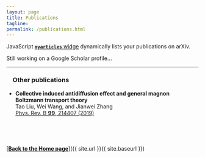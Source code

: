 ```yaml
---
layout: page
title: Publications
tagline:
permalink: /publications.html
---
```


JavaScript [**`myarticles`** widge](https://info.arxiv.org/help/myarticles.html) dynamically lists your publications on arXiv.

Still working on a Google Scholar profile...

<hr/>

<script type="text/javascript">
<!--
var arxiv_authorid = "0000-0002-0053-1069";
var arxiv_format = "arxiv"
var arxiv_max_entries=0;       //show all articles
var arxiv_includeSummary=0;    //show abstracts (default is 0)
var arxiv_includeComments=0;   //do not show comments (default is 1)
var arxiv_includeDOI=1;
var arxiv_includeJournalRef=1;
//--></script>
<style type="text/css">
div.arxivfeed {
    margin-bottom: 5px;
    width: 700px;
}
</style>
<script type="text/javascript" src="https://arxiv.org/js/myarticles.js">
</script>

<div id="arxivfeed"></div>


### &emsp;Other publications

- **Collective induced antidiffusion effect and general magnon Boltzmann transport theory**\
Tao Liu, Wei Wang, and Jianwei Zhang\
[Phys. Rev. B **99**, 214407 (2019)](https://journals.aps.org/prb/abstract/10.1103/PhysRevB.99.214407)



&ensp;

&ensp;

[<b><u>Back to the Home page</u></b>]({{ site.url }}{{ site.baseurl }})

&ensp;

